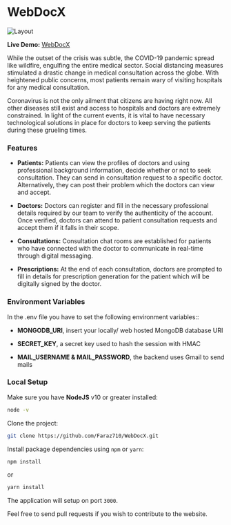 # WebDocX

![Layout](https://i.ibb.co/C9mx2Vr/layout-jpg.jpg)

**Live Demo:** [WebDocX](https://web-doc-x.herokuapp.com/)

While the outset of the crisis was subtle, the COVID-19 pandemic spread like wildfire, engulfing the entire medical sector. Social distancing measures stimulated a drastic change in medical consultation across the globe. With heightened public concerns, most patients remain wary of visiting hospitals for any medical consultation. 

Coronavirus is not the only ailment that citizens are having right now. All other diseases still exist and access to hospitals and doctors are extremely constrained. In light of the current events, it is vital to have necessary technological solutions in place for doctors to keep serving the patients during these grueling  times. 

### Features

- **Patients:** Patients can view the profiles of doctors and using professional background information, decide whether or not to seek consultation. They can send in consultation request to a specific doctor. Alternatively, they can post their problem which the doctors can view and accept. 

- **Doctors:** Doctors can register and fill in the necessary professional details required by our team to verify the authenticity of the account. Once verified, doctors can attend to patient consultation requests and accept them if it falls in their scope.

- **Consultations:** Consultation chat rooms are established for patients who have connected with the doctor to communicate in real-time through digital messaging.

- **Prescriptions:** At the end of each consultation, doctors are prompted to fill in details for prescription generation for the patient which will be digitally signed by the doctor.

### Environment Variables

In the .env file you have to set the following environment variables::

- **MONGODB_URI**, insert your locally/ web hosted MongoDB database URI

- **SECRET_KEY**, a secret key used to hash the session with HMAC

- **MAIL_USERNAME & MAIL_PASSWORD**, the backend uses Gmail to send mails

### Local Setup

Make sure you have **NodeJS** v10 or greater installed:
``` bash
node -v
```

Clone the project:
``` bash
git clone https://github.com/Faraz710/WebDocX.git
```

Install package dependencies using `npm` or `yarn`:
``` bash
npm install
```
or
``` bash
yarn install
```

The application will setup on port `3000`.

Feel free to send pull requests if you wish to contribute to the website.